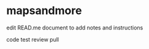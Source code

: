 # mapsandmore

edit READ.me document to add notes and instructions

  code
  test
  review
  pull
  
